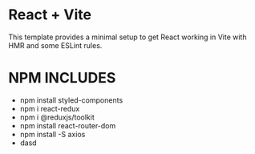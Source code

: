 # React + Vite

This template provides a minimal setup to get React working in Vite with HMR and some ESLint rules.

# NPM INCLUDES

 - npm install styled-components
 - npm i react-redux
 - npm i @reduxjs/toolkit
 - npm install react-router-dom  
 - npm install -S axios 
-  dasd

